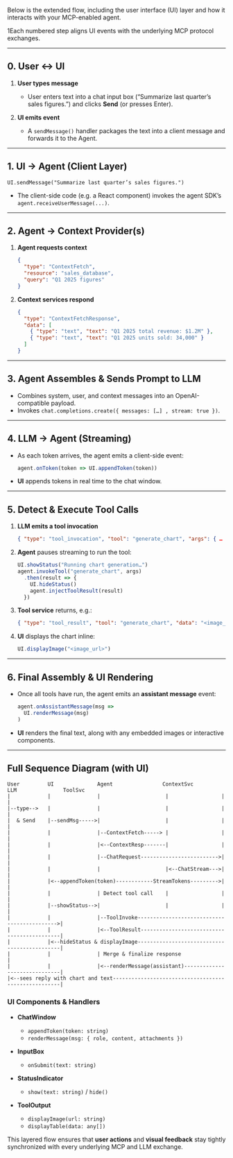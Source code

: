 Below is the extended flow, including the user interface (UI) layer and how it interacts with your MCP-enabled agent. 

1Each numbered step aligns UI events with the underlying MCP protocol exchanges.

---

## 0. User ↔ UI

1. **User types message**

    * User enters text into a chat input box (“Summarize last quarter’s sales figures.”) and clicks **Send** (or presses Enter).

2. **UI emits event**

    * A `sendMessage()` handler packages the text into a client message and forwards it to the Agent.

---

## 1. UI → Agent (Client Layer)

```text
UI.sendMessage("Summarize last quarter’s sales figures.")
```

* The client-side code (e.g. a React component) invokes the agent SDK’s `agent.receiveUserMessage(...)`.

---

## 2. Agent → Context Provider(s)

1. **Agent requests context**

   ```json
   {
     "type": "ContextFetch",
     "resource": "sales_database",
     "query": "Q1 2025 figures"
   }
   ```
2. **Context services respond**

   ```json
   {
     "type": "ContextFetchResponse",
     "data": [
       { "type": "text", "text": "Q1 2025 total revenue: $1.2M" },
       { "type": "text", "text": "Q1 2025 units sold: 34,000" }
     ]
   }
   ```

---

## 3. Agent Assembles & Sends Prompt to LLM

* Combines system, user, and context messages into an OpenAI-compatible payload.
* Invokes `chat.completions.create({ messages: […] , stream: true })`.

---

## 4. LLM → Agent (Streaming)

* As each token arrives, the agent emits a client-side event:

  ```js
  agent.onToken(token => UI.appendToken(token))
  ```

* **UI** appends tokens in real time to the chat window.

---

## 5. Detect & Execute Tool Calls

1. **LLM emits a tool invocation**

   ```json
   { "type": "tool_invocation", "tool": "generate_chart", "args": { … } }
   ```

2. **Agent** pauses streaming to run the tool:

   ```js
   UI.showStatus("Running chart generation…")
   agent.invokeTool("generate_chart", args)
     .then(result => {
       UI.hideStatus()
       agent.injectToolResult(result)
     })
   ```

3. **Tool service** returns, e.g.:

   ```json
   { "type": "tool_result", "tool": "generate_chart", "data": "<image_url>" }
   ```

4. **UI** displays the chart inline:

   ```js
   UI.displayImage("<image_url>")
   ```

---

## 6. Final Assembly & UI Rendering

* Once all tools have run, the agent emits an **assistant message** event:

  ```js
  agent.onAssistantMessage(msg =>
    UI.renderMessage(msg)
  )
  ```

* **UI** renders the final text, along with any embedded images or interactive components.

---

## Full Sequence Diagram (with UI)



```
User         UI              Agent                ContextSvc        LLM               ToolSvc
|            |               |                     |                 |                 |
|--type-->   |               |                     |                 |                 |
|  & Send    |--sendMsg----->|                     |                 |                 |
|            |               |--ContextFetch-----> |                 |                 |
|            |               |<--ContextResp-------|                 |                 |
|            |               |--ChatRequest------------------------->|                 |
|            |               |                     |<--ChatStream--->|                 |
|            |<--appendToken(token)------------StreamTokens--------->|                 |
|            |               | Detect tool call    |                 |                 |
|            |--showStatus-->|                     |                 |                 |
|            |               |--ToolInvoke-------------------------------------------->|
|            |               |<--ToolResult--------------------------------------------|
|            |<--hideStatus & displayImage---------------------------------------------|
|            |               | Merge & finalize response                               |
|            |               |<--renderMessage(assistant)------------------------------|
|<--sees reply with chart and text-----------------------------------------------------|
```


### UI Components & Handlers

* **ChatWindow**

    * `appendToken(token: string)`
    * `renderMessage(msg: { role, content, attachments })`

* **InputBox**

    * `onSubmit(text: string)`

* **StatusIndicator**

    * `show(text: string)` / `hide()`

* **ToolOutput**

    * `displayImage(url: string)`
    * `displayTable(data: any[])`

This layered flow ensures that **user actions** and **visual feedback** stay tightly synchronized with every underlying MCP and LLM exchange.
